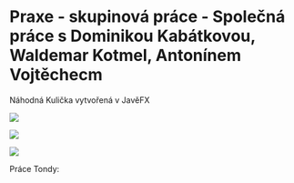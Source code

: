 # Praxe - skupinová práce - Společná práce s Dominikou Kabátkovou, Waldemar Kotmel, Antonínem Vojtěchecm
 Náhodná Kulička vytvořená v JavěFX
 
 ![](4.jpg) 
 
 
 ![](1.jpg)
 
 
 ![](2.jpg)
 









Práce Tondy: 
